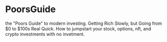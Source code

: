 # PoorsGuide
the "Poors Guide" to modern investing. 
Getting Rich Slowly, but Going from $0 to $100s Real Quick.
How to jumpstart your stock, options, nft, and crypto investments with no invetment.
